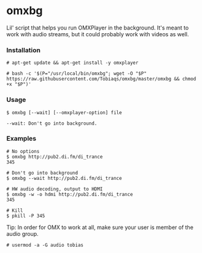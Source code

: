 # omxbg
Lil' script that helps you run OMXPlayer in the background. It's meant to work with audio streams, but it could probably work with videos as well.

### Installation
```
# apt-get update && apt-get install -y omxplayer
```
```
# bash -c '$(P="/usr/local/bin/omxbg"; wget -O "$P" https://raw.githubusercontent.com/Tobiaqs/omxbg/master/omxbg && chmod +x "$P")'
```

### Usage
```
$ omxbg [--wait] [--omxplayer-option] file

--wait: Don't go into background.
```

### Examples
```
# No options
$ omxbg http://pub2.di.fm/di_trance
345
```
```
# Don't go into background
$ omxbg --wait http://pub2.di.fm/di_trance
```
```
# HW audio decoding, output to HDMI
$ omxbg -w -o hdmi http://pub2.di.fm/di_trance
345
```
```
# Kill
$ pkill -P 345
```

Tip: In order for OMX to work at all, make sure your user is member of the audio group.

```
# usermod -a -G audio tobias
